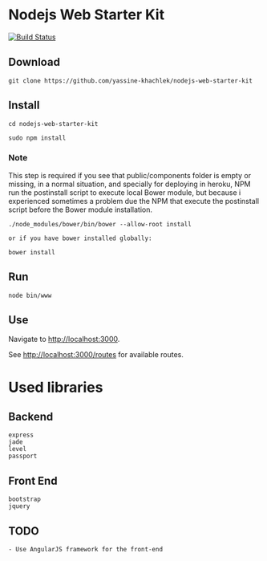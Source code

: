 # Nodejs Web Starter Kit

[![Build Status](https://travis-ci.org/yassine-khachlek/nodejs-web-starter-kit.svg?branch=master)](https://travis-ci.org/yassine-khachlek/nodejs-web-starter-kit)

## Download
```
git clone https://github.com/yassine-khachlek/nodejs-web-starter-kit
```

## Install

```
cd nodejs-web-starter-kit

sudo npm install
```

### Note

This step is required if you see that public/components folder is empty or missing, in a normal situation, and specially for deploying in heroku, NPM run the postinstall script to execute local Bower module, but because i experienced sometimes a problem due the NPM that execute the postinstall script before the Bower module installation.

```
./node_modules/bower/bin/bower --allow-root install

or if you have bower installed globally:

bower install
```

## Run

```
node bin/www
```

## Use

Navigate to [http://localhost:3000](http://localhost:3000).

See [http://localhost:3000/routes](http://localhost:3000/routes) for available routes.

# Used libraries

## Backend

    express
    jade
    level
    passport

## Front End

	bootstrap
	jquery


## TODO

	- Use AngularJS framework for the front-end
